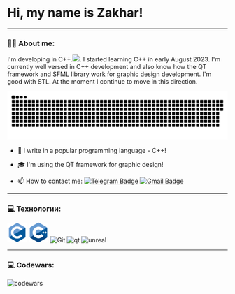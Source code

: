 
# Hi, my name is Zakhar!

---

### :man_technologist: About me:

I'm developing in C++.<img src="https://media.giphy.com/media/WUlplcMpOCEmTGBtBW/giphy.gif" width="30px">. I started learning C++ in early August 2023. I'm currently well versed in C++ development and also know how the QT framework and SFML library work for graphic design development. I'm good with STL. At the moment I continue to move in this direction.

<p align="center">
 <img width="600" src="snake.svg" alt="snake"/>
</p> 

- :seedling: I write in a popular programming language - C++!

- :mortar_board: I'm using the QT framework for graphic design!

- :mailbox: How to contact me: [![Telegram Badge](https://img.shields.io/badge/-bladykozakhar-blue?style=flat&logo=Telegram&logoColor=white)](https://t.me/develop_c) [![Gmail Badge](https://img.shields.io/badge/-Gmail-red?style=flat&logo=Gmail&logoColor=white)](mailto:bladykozakhar@gmail.com)

---

### 💻 Технологии:

<p align="left">
<a>
<img src="https://raw.githubusercontent.com/devicons/devicon/master/icons/c/c-original.svg" alt="c" width="45" height="45"/> </a>
<a>
<img src="https://raw.githubusercontent.com/devicons/devicon/master/icons/cplusplus/cplusplus-original.svg" alt="cplusplus" width="45" height="45"/>
</a>
<a>
<img src="https://raw.githubusercontent.com/danielcranney/readme-generator/main/public/icons/skills/git-colored.svg" width="45" height="45" alt="Git" />
</a>
<a>
<img src="https://upload.wikimedia.org/wikipedia/commons/0/0b/Qt_logo_2016.svg" alt="qt" width="45" height="45"/>
</a>
<a>
<img src="https://raw.githubusercontent.com/kenangundogan/fontisto/036b7eca71aab1bef8e6a0518f7329f13ed62f6b/icons/svg/brand/unreal-engine.svg" alt="unreal" width="45" height="45"/> </a>
</p>

---

### 💻 Codewars:

![codewars](https://www.codewars.com/users/zakharbladyko/badges/large)

<!-- ### ⚙️ GitHub статистика:

<table>
  <tr>
    <td>
      <img align="left" src="http://github-readme-streak-stats.herokuapp.com?user=zakharbladyko1&theme=dark&background=000000" alt="webDev's Github stats" />
    </td>
    <td>
      <img height="195px" align="right" alt="webDev's Github Languages" src="https://github-readme-stats-sigma-five.vercel.app/api/top-langs/?username=zakharbladyko1&layout=compact&theme=vision-friendly-dark" />
    </td>
  </tr>
</table> -->

<!-- ![Visitor Badge](https://visitor-badge.laobi.icu/badge?page_id=zakharbladyko1) --!>
